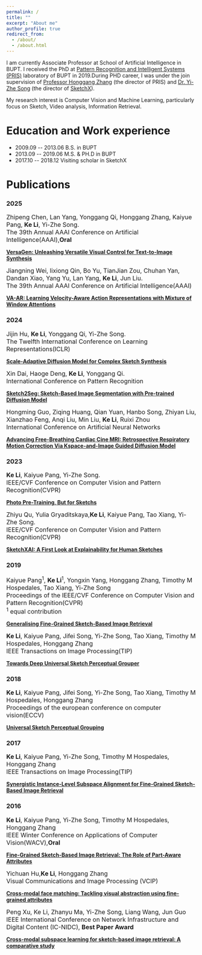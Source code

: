 ```yaml
---
permalink: /
title: ""
excerpt: "About me"
author_profile: true
redirect_from: 
  - /about/
  - /about.html
---
```


I am currently Associate Professor at School of Artificial Intelligence in BUPT. I received the PhD at [Pattern Recognition and Intelligent Systems (PRIS)](http://www.pris.net.cn/) laboratory of BUPT in 2019.During PHD career, I was under the join supervision of [Professor Honggang Zhang](https://teacher.bupt.edu.cn/zhanghonggang/zh_CN/index.htm) (the director of PRIS) and [Dr. Yi-Zhe Song](https://scholar.google.co.uk/citations?user=irZFP_AAAAAJ&hl=en) (the director of [SketchX](http://sketchx.eecs.qmul.ac.uk/)).

My research interest is Computer Vision and Machine Learning, particularly focus on Sketch, Video analysis, Information Retrieval.

# Education and Work experience

* 2009.09 -- 2013.06   B.S.              in BUPT
* 2013.09 -- 2019.06   M.S. & PH.D       in BUPT
* 2017.10 -- 2018.12   Visiting scholar  in SketchX
<!--* 2019.03 -- 2021.08   Working           in Alibaba DAMO Academy -->

# Publications
### **2025**


<font size=3>
Zhipeng Chen, Lan Yang, Yonggang Qi, Honggang Zhang, Kaiyue Pang, <b>Ke Li</b>, Yi-Zhe Song.
<br>
The 39th Annual AAAI Conference on Artificial Intelligence(AAAI),<b>Oral</b>
</font>


[**VersaGen: Unleashing Versatile Visual Control for Text-to-Image Synthesis**](https://openreview.net/forum?id=fcnZ7SJS4m)


<font size=3>
Jiangning Wei, lixiong Qin, Bo Yu, TianJian Zou, Chuhan Yan, Dandan Xiao, Yang Yu, Lan Yang, <b>Ke Li</b>, Jun Liu.
<br>
The 39th Annual AAAI Conference on Artificial Intelligence(AAAI)
</font>

[**VA-AR: Learning Velocity-Aware Action Representations with Mixture of Window Attentions**](https://openreview.net/forum?id=la8o6xjTnp)

### **2024**

<font size=3>
Jijin Hu, <b>Ke Li</b>, Yonggang Qi, Yi-Zhe Song.
<br>
The Twelfth International Conference on Learning Representations(ICLR)
</font>

[**Scale-Adaptive Diffusion Model for Complex Sketch Synthesis**](http://keli-sketchx.github.io/files/870_scale_adaptive_diffusion_model.pdf)



<font size=3>
Xin Dai, Haoge Deng, <b>Ke Li</b>, Yonggang Qi.
<br>
International Conference on Pattern Recognition
</font>

[**Sketch2Seg: Sketch-Based Image Segmentation with Pre-trained Diffusion Model**](https://link.springer.com/chapter/10.1007/978-3-031-78347-0_3)

<font size=3>
Hongming Guo, Ziqing Huang, Qian Yuan, Hanbo Song, Zhiyan Liu, Xianzhao Feng, Anqi Liu, Min Liu, <b>Ke Li</b>, Ruixi Zhou
<br>
International Conference on Artificial Neural Networks
</font>

[**Advancing Free-Breathing Cardiac Cine MRI: Retrospective Respiratory Motion Correction Via Kspace-and-Image Guided Diffusion Model**](https://link.springer.com/chapter/10.1007/978-3-031-72353-7_14)

### **2023**

<font size=3>
<b>Ke Li</b>, Kaiyue Pang, Yi-Zhe Song.
<br>
IEEE/CVF Conference on Computer Vision and Pattern Recognition(CVPR)
</font>

[**Photo Pre-Training, But for Sketchs**](http://keli-sketchx.github.io/files/Li_Photo_Pre-Training_but_for_Sketch_CVPR_2023_paper.pdf)

<font size=3>
Zhiyu Qu, Yulia Gryaditskaya,<b>Ke Li</b>, Kaiyue Pang, Tao Xiang, Yi-Zhe Song.
<br>
IEEE/CVF Conference on Computer Vision and Pattern Recognition(CVPR)
</font>

[**SketchXAI: A First Look at Explainability for Human Sketches**](http://keli-sketchx.github.io/files/Qu_SketchXAI_A_First_Look_at_Explainability_for_Human_Sketches_CVPR_2023_paper.pdf)

<!-- ### **2022**
[**CDAD: A Common Daily Action Dataset with Collected Hard Negative Samples**](http://keli-sketchx.github.io/files/CVPRW2022.pdf)

<font size=3>
Wangmeng Xiang, Chao Li, <b>Ke Li</b>, Biao Wang, Xian-sheng Hua, Lei Zhang.
<br>
IEEE/CVF Conference on Computer Vision and Pattern Recognition Workshops(CVPRW)
</font>

### **2021**
[**Variational Attention: Propagating Domain-Specific Knowledge for Multi-Domain Learning in Crowd Counting**](https://arxiv.org/abs/2108.08023)

<font size=3>
Binghui Chen, Zhaoyi Yan, <b>Ke Li</b>, Pengyu Li, Biao Wang, Wangmeng Zuo, Lei Zhang.
<br>
IEEE International Conference on Computer Vision(ICCV)
</font>
-->

### **2019**
<font size=3>
Kaiyue Pang<sup>1</sup>, <b>Ke Li</b><sup>1</sup>, Yongxin Yang, Honggang Zhang, Timothy M Hospedales, Tao Xiang, Yi-Zhe Song
<br>
Proceedings of the IEEE/CVF Conference on Computer Vision and Pattern Recognition(CVPR)
<br>
<sup>1</sup> equal contribution
</font>

[**Generalising Fine-Grained Sketch-Based Image Retrieval**](http://keli-sketchx.github.io/files/CVPR2019.pdf)

<font size=3>
<b>Ke Li</b>, Kaiyue Pang, Jifei Song, Yi-Zhe Song, Tao Xiang, Timothy M Hospedales, Honggang Zhang
<br>
IEEE Transactions on Image Processing(TIP)
</font>

[**Towards Deep Universal Sketch Perceptual Grouper**](http://keli-sketchx.github.io/files/TIP2019.pdf)

### **2018**
<font size=3>
<b>Ke Li</b>, Kaiyue Pang, Jifei Song, Yi-Zhe Song, Tao Xiang, Timothy M Hospedales, Honggang Zhang
<br>
Proceedings of the european conference on computer vision(ECCV)
</font>

[**Universal Sketch Perceptual Grouping**](http://keli-sketchx.github.io/files/ECCV2018.pdf)


### 2017

<font size=3>
<b>Ke Li</b>, Kaiyue Pang, Yi-Zhe Song, Timothy M Hospedales, Honggang Zhang
<br>
IEEE Transactions on Image Processing(TIP)
</font>

[**Synergistic Instance-Level Subspace Alignment for Fine-Grained Sketch-Based Image Retrieval**](http://keli-sketchx.github.io/files/TIP2017.pdf)

### 2016

<font size=3>
<b>Ke Li</b>, Kaiyue Pang, Yi-Zhe Song, Timothy M Hospedales, Honggang Zhang
<br>
IEEE Winter Conference on Applications of Computer Vision(WACV),<b>Oral</b>
</font>

[**Fine-Grained Sketch-Based Image Retrieval: The Role of Part-Aware Attributes**](http://keli-sketchx.github.io/files/WACV2016.pdf)

<font size=3>
Yichuan Hu,<b>Ke Li</b>, Honggang Zhang
<br>
Visual Communications and Image Processing (VCIP)
</font>

[**Cross-modal face matching: Tackling visual abstraction using fine-grained attributes**](https://ieeexplore.ieee.org/abstract/document/7805451/)

<font size=3>
Peng Xu, Ke Li, Zhanyu Ma, Yi-Zhe Song, Liang Wang, Jun Guo
<br>
IEEE International Conference on Network Infrastructure and Digital Content (IC-NIDC), <b>Best Paper Award</b>
</font>

[**Cross-modal subspace learning for sketch-based image retrieval: A comparative study**](https://ieeexplore.ieee.org/abstract/document/7974625/)


